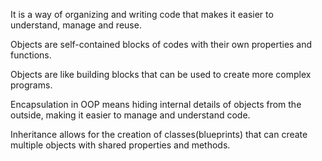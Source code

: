 
It is a way of organizing and writing code that makes it easier to understand, manage and reuse.

Objects are self-contained blocks of codes with their own properties and functions.

Objects are like building blocks that can be used to create more complex programs.

Encapsulation  in OOP means hiding internal details of objects from the outside, making it easier to manage and understand code.

Inheritance allows for the creation of classes(blueprints) that can create multiple objects with shared properties and methods.